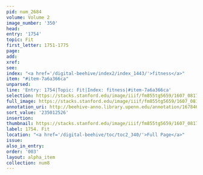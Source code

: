 ```yaml
---
pid: num_2684
volume: Volume 2
image_number: '350'
head:
entry: '1754'
topic: Fit
first_letter: 1751-1775
page:
add:
xref:
see:
index: "<a href='/digital-beehive/index2/index_1443/'>fitness</a>"
item: "#item-7a6a366ca"
unparsed:
line: 'Entry: 1754|Topic: Fit|Index: fitness|#item-7a6a366ca'
selection: https://stacks.stanford.edu/image/iiif/fm855tg5659/1607_0817/933,2526,2749,221/full/0/default.jpg
full_image: https://stacks.stanford.edu/image/iiif/fm855tg5659/1607_0817/full/full/0/default.jpg
annotation_uri: http://beehive-anno.library.upenn.edu/annotation/1678466520682
sort_value: '235012526'
insertion:
thumbnail: https://stacks.stanford.edu/image/iiif/fm855tg5659/1607_0817/933,2526,600,180/250,/0/default.jpg
label: 1754. Fit
location: "<a href='/digital-beehive/toc/toc2_340/'>Full Page</a>"
issue:
also_in_entry:
order: '003'
layout: alpha_item
collection: num8
---
```

